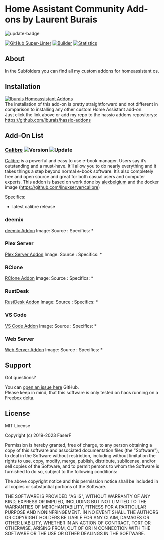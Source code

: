 # Home Assistant Community Add-ons by Laurent Burais

![update-badge](https://img.shields.io/github/last-commit/lburais/hassio-addons?label=last%20update)

[![GitHub Super-Linter](https://github.com/lburais/hassio-addons/workflows/Lint%20Code%20Base/badge.svg)](https://github.com/marketplace/actions/super-linter)
[![Builder](https://github.com/lburais/hassio-addons/workflows/Builder/badge.svg)](https://github.com/lburais/hassio-addons/actions/workflows/builder.yaml)
[![Statistics](https://github.com/lburais/hassio-addons/workflows/Generate%20weekly%20stats/badge.svg)](https://github.com/lburais/hassio-addons/actions/workflows/weekly_stats.yaml)

## About

In the Subfolders you can find all my custom addons for homeassistant os.

## Installation

[![lburais Homeassistant Addons](https://my.home-assistant.io/badges/supervisor_add_addon_repository.svg)](https://my.home-assistant.io/redirect/supervisor_add_addon_repository/?repository_url=https%3A%2F%2Fgithub.com%2Flburais%2Fhassio-addons)
<br />
The installation of this add-on is pretty straightforward and not different in comparison to installing any other custom Home Assistant add-on.<br />
Just click the link above or add my repo to the hassio addons repositorys: https://github.com/lburais/hassio-addons

## Add-On List

### [Calibre](calibre/) ![Version](https://img.shields.io/badge/dynamic/json?label=Version&query=%24.version&url=https%3A%2F%2Fraw.githubusercontent.com%2Flburais%2Fhassio-addons%2Fmaster%2Fcalibre%2Fconfig.json) ![Update](https://img.shields.io/badge/dynamic/json?label=Updated&query=%24.last_update&url=https%3A%2F%2Fraw.githubusercontent.com%2Flburais%2Fhassio-addons%2Fmaster%2Fcalibre%2Fupdater.json)

[Calibre](https://calibre-ebook.com/) is a powerful and easy to use e-book manager. Users say it’s outstanding and a must-have. It’ll allow you to do nearly everything and it takes things a step beyond normal e-book software. It’s also completely free and open source and great for both casual users and computer experts.
This addon is based on work done by [alexbelgium](https://github.com/alexbelgium/hassio-addons/tree/master/calibre) and the docker image (https://github.com/linuxserver/calibre)

Specifics:
* latest calibre release

### deemix
[deemix Addon](https://github.com/lburais/hassio-addons/deemix)
Image: []()
Source : []()
Specifics:
*

### Plex Server
[Plex Server Addon](https://github.com/lburais/hassio-addons/plex)
Image: []()
Source : []()
Specifics:
*

### RClone
[RClone Addon](https://github.com/lburais/hassio-addons/rclone)
Image: []()
Source : []()
Specifics:
* 

### RustDesk
[RustDesk Addon](https://github.com/lburais/hassio-addons/rustdesk)
Image: []()
Source : []()
Specifics:
*

### VS Code
[VS Code Addon](https://github.com/lburais/hassio-addons/vscode)
Image: []()
Source : []()
Specifics:
*

### Web Server
[Web Server Addon](https://github.com/lburais/hassio-addons/web)
Image: []()
Source : []()
Specifics:
*

## Support

Got questions?

You can [open an issue here][issue] GitHub. <br />
Please keep in mind, that this software is only tested on haos running on a Freebox delta.

## License

MIT License

Copyright (c) 2019-2023 FaserF

Permission is hereby granted, free of charge, to any person obtaining a copy
of this software and associated documentation files (the "Software"), to deal
in the Software without restriction, including without limitation the rights
to use, copy, modify, merge, publish, distribute, sublicense, and/or sell
copies of the Software, and to permit persons to whom the Software is
furnished to do so, subject to the following conditions:

The above copyright notice and this permission notice shall be included in all
copies or substantial portions of the Software.

THE SOFTWARE IS PROVIDED "AS IS", WITHOUT WARRANTY OF ANY KIND, EXPRESS OR
IMPLIED, INCLUDING BUT NOT LIMITED TO THE WARRANTIES OF MERCHANTABILITY,
FITNESS FOR A PARTICULAR PURPOSE AND NONINFRINGEMENT. IN NO EVENT SHALL THE
AUTHORS OR COPYRIGHT HOLDERS BE LIABLE FOR ANY CLAIM, DAMAGES OR OTHER
LIABILITY, WHETHER IN AN ACTION OF CONTRACT, TORT OR OTHERWISE, ARISING FROM,
OUT OF OR IN CONNECTION WITH THE SOFTWARE OR THE USE OR OTHER DEALINGS IN THE
SOFTWARE.

[lburais]: https://github.com/lburais/
[issue]: https://github.com/lburais/hassio-addons/issues
